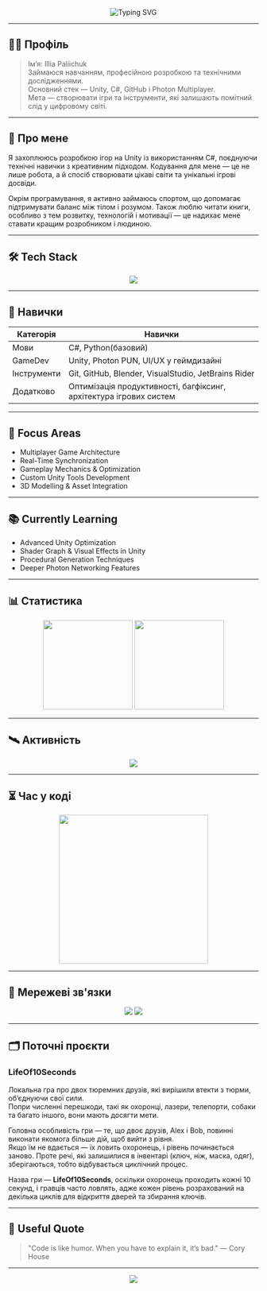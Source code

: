 <!-- PROFIL: Noctrel -->
<!-- SECRET: If you're reading this, you found the hidden note. Keep building. -->
<!--- ## Numena's Adventures
 Пригоди Нумена 
<!-- Верхній банер -->
<p align="center">
  <img src="https://readme-typing-svg.herokuapp.com?font=Fira+Code&size=28&duration=3000&pause=1000&color=00FF9C&center=true&vCenter=true&width=950&lines=Noctrel+-+Game+Developer;Unity+%26+C%23+Specialist;Photon+Multiplayer+Engineer;System+Architecture+%26+Logic+Designer;Optimization+%26+Performance+Focused;Always+Learning%2C+Always+Improving" alt="Typing SVG" />
</p>

---
## 🕵️‍♂️ Профіль  
> Ім’я: Illia Paliichuk  
> Займаюся навчанням, професійною розробкою та технічними дослідженнями.  
> Основний стек — Unity, C#, GitHub і Photon Multiplayer.  
> Мета — створювати ігри та інструменти, які залишають помітний слід у цифровому світі.  

---
## 🧠 Про мене
Я захоплююсь розробкою ігор на Unity із використанням C#, поєднуючи технічні навички з креативним підходом.
Кодування для мене — це не лише робота, а й спосіб створювати цікаві світи та унікальні ігрові досвіди.

Окрім програмування, я активно займаюсь спортом, що допомагає підтримувати баланс між тілом і розумом.
Також люблю читати книги, особливо з тем розвитку, технологій і мотивації — це надихає мене ставати кращим розробником і людиною.

---

## 🛠 Tech Stack
<p align="center">
  <img src="https://skillicons.dev/icons?i=unity,cs,git,github,blender,visualstudio,rider" />
</p>

---

## 🚀 Навички
| Категорія | Навички |
|-----------|---------|
| Мови | C#, Python(базовий) |
| GameDev | Unity, Photon PUN, UI/UX у геймдизайні |
| Інструменти | Git, GitHub, Blender, VisualStudio, JetBrains Rider |
| Додатково | Оптимізація продуктивності, багфіксинг, архітектура ігрових систем |

---

## 🎯 Focus Areas
- Multiplayer Game Architecture  
- Real-Time Synchronization  
- Gameplay Mechanics & Optimization  
- Custom Unity Tools Development  
- 3D Modelling & Asset Integration  

---

## 📚 Currently Learning
- Advanced Unity Optimization  
- Shader Graph & Visual Effects in Unity  
- Procedural Generation Techniques  
- Deeper Photon Networking Features  

---


## 📊 Статистика
<p align="center">
  <img src="https://github-readme-stats.vercel.app/api?username=Noctrel&show_icons=true&theme=radical&count_private=true" height="180"/>
  <img src="https://github-readme-streak-stats.herokuapp.com/?user=Noctrel&theme=radical" height="180"/>
</p>

---

## 🛰 Активність
<p align="center">
  <img src="https://github-readme-activity-graph.vercel.app/graph?username=Noctrel&theme=react-dark&hide_border=true&area=true" />
</p>

---

## ⏳ Час у коді
<p align="center">
  <a href="https://wakatime.com/@Noctrel">
    <img src="https://github-readme-stats.vercel.app/api/wakatime?username=Noctrel&layout=compact&theme=radical" height="300"/>
  </a>
</p>

---

## 📡 Мережеві зв'язки
<p align="center">
  <a href="https://github.com/Noctrel"><img src="https://img.shields.io/badge/GitHub-Noctrel-181717?style=for-the-badge&logo=github"></a>
  <a href="https://wakatime.com/@Noctrel"><img src="https://img.shields.io/badge/WakaTime-Tracking-blue?style=for-the-badge&logo=wakatime"></a>
</p>

---

## 🗂 Поточні проєкти

### LifeOf10Seconds  
Локальна гра про двох тюремних друзів, які вирішили втекти з тюрми, об’єднуючи свої сили.  
Попри численні перешкоди, такі як охоронці, лазери, телепорти, собаки та багато іншого, вони мають досягти мети.

Головна особливість гри — те, що двоє друзів, Alex і Bob, повинні виконати якомога більше дій, щоб вийти з рівня.  
Якщо їм не вдається — їх ловить охоронець, і рівень починається заново. Проте речі, які залишилися в інвентарі (ключ, ніж, маска, одяг), зберігаються, тобто відбувається циклічний процес.  

Назва гри — **LifeOf10Seconds**, оскільки охоронець проходить кожні 10 секунд, і гравців часто ловлять, адже кожен рівень розрахований на декілька циклів для відкриття дверей та збирання ключів.

---

## 📜 Useful Quote
> "Code is like humor. When you have to explain it, it’s bad." — Cory House

---

<p align="center">
  <a href="https://github.com/Noctrel">
    <img src="https://komarev.com/ghpvc/?username=Noctrel&color=blue&style=for-the-badge&label=Profile+Views">
  </a>
</p>
